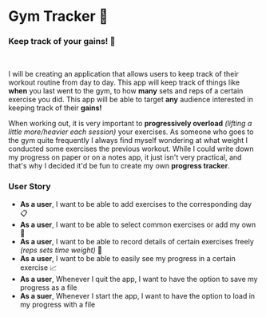 

# Gym Tracker :memo:

### Keep track of your gains! :muscle:
<br>

I will be creating an application that allows 
users to keep track of their workout routine 
from day to day. This app will keep track of things like
**when** you last went to the gym, to how **many** sets and reps 
of a certain exercise you did. This app will be able to
target **any** audience interested in keeping track of their 
**gains!** 

When working out, it is very important to **progressively
overload** *(lifting a little more/heavier each
session)* your exercises.
As someone who goes to the gym quite frequently
I always find myself wondering at what weight I conducted
some exercises the previous workout. While I could write 
down my progress on paper or on a notes app, it
just isn't very practical, and that's why I decided it'd be
fun to create my own **progress tracker**.

### User Story

- **As a user**, I want to be able to add exercises to the corresponding day :clipboard:
- **As a user**, I want to be able to select common exercises or add my own :green_book:
- **As a user**, I want to be able to record details of certain exercises freely *(reps sets time weight)* :wrench:
- **As a user**, I want to be able to easily see my progress in a certain exercise :chart_with_upwards_trend:
- **As a user**, Whenever I quit the app, I want to have the option to save my progress as a file
- **As a suer**, Whenever I start the app, I want to have the option to load in my progress with a file






